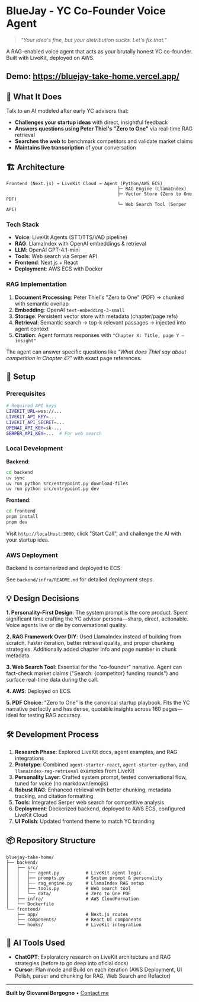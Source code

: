 # BlueJay - YC Co-Founder Voice Agent

> _"Your idea's fine, but your distribution sucks. Let's fix that."_

A RAG-enabled voice agent that acts as your brutally honest YC co-founder. Built with LiveKit, deployed on AWS.

## Demo: https://bluejay-take-home.vercel.app/

## 🎯 What It Does

Talk to an AI modeled after early YC advisors that:

- **Challenges your startup ideas** with direct, insightful feedback
- **Answers questions using Peter Thiel's "Zero to One"** via real-time RAG retrieval
- **Searches the web** to benchmark competitors and validate market claims
- **Maintains live transcription** of your conversation

## 🏗️ Architecture

```
Frontend (Next.js) → LiveKit Cloud → Agent (Python/AWS ECS)
                                          ├─ RAG Engine (LlamaIndex)
                                          ├─ Vector Store (Zero to One PDF)
                                          └─ Web Search Tool (Serper API)
```

### Tech Stack

- **Voice**: LiveKit Agents (STT/TTS/VAD pipeline)
- **RAG**: LlamaIndex with OpenAI embeddings & retrieval
- **LLM**: OpenAI GPT-4.1-mini
- **Tools**: Web search via Serper API
- **Frontend**: Next.js + React
- **Deployment**: AWS ECS with Docker

### RAG Implementation

1. **Document Processing**: Peter Thiel's "Zero to One" (PDF) → chunked with semantic overlap
2. **Embedding**: OpenAI `text-embedding-3-small`
3. **Storage**: Persistent vector store with metadata (chapter/page refs)
4. **Retrieval**: Semantic search → top-k relevant passages → injected into agent context
5. **Citation**: Agent formats responses with `"Chapter X: Title, page Y — insight"`

The agent can answer specific questions like _"What does Thiel say about competition in Chapter 4?"_ with exact page references.

## 🚀 Setup

### Prerequisites

```bash
# Required API keys
LIVEKIT_URL=wss://...
LIVEKIT_API_KEY=...
LIVEKIT_API_SECRET=...
OPENAI_API_KEY=sk-...
SERPER_API_KEY=...  # For web search
```

### Local Development

**Backend**:

```bash
cd backend
uv sync
uv run python src/entrypoint.py download-files
uv run python src/entrypoint.py dev
```

**Frontend**:

```bash
cd frontend
pnpm install
pnpm dev
```

Visit `http://localhost:3000`, click "Start Call", and challenge the AI with your startup idea.

### AWS Deployment

Backend is containerized and deployed to ECS:

See `backend/infra/README.md` for detailed deployment steps.

## 💡 Design Decisions

**1. Personality-First Design**: The system prompt is the core product. Spent significant time crafting the YC advisor persona—sharp, direct, actionable. Voice agents live or die by conversational quality.

**2. RAG Framework Over DIY**: Used LlamaIndex instead of building from scratch. Faster iteration, better retrieval quality, and proper chunking strategies. Additionally added chapter info and page number in chunk metadata.

**3. Web Search Tool**: Essential for the "co-founder" narrative. Agent can fact-check market claims ("Search: {competitor} funding rounds") and surface real-time data during the call.

**4. AWS**: Deployed on ECS.

**5. PDF Choice**: "Zero to One" is the canonical startup playbook. Fits the YC narrative perfectly and has dense, quotable insights across 160 pages—ideal for testing RAG accuracy.

## 🛠️ Development Process

1. **Research Phase**: Explored LiveKit docs, agent examples, and RAG integrations
2. **Prototype**: Combined `agent-starter-react`, `agent-starter-python`, and `llamaindex-rag-retrieval` examples from LiveKit
3. **Personality Layer**: Crafted system prompt, tested conversational flow, tuned for voice (no markdown/emojis)
4. **Robust RAG**: Enhanced retrieval with better chunking, metadata tracking, and citation formatting
5. **Tools**: Integrated Serper web search for competitive analysis
6. **Deployment**: Dockerized backend, deployed to AWS ECS, configured LiveKit Cloud
7. **UI Polish**: Updated frontend theme to match YC branding

## 📦 Repository Structure

```
bluejay-take-home/
├── backend/
│   ├── src/
│   │   ├── agent.py          # LiveKit agent logic
│   │   ├── prompts.py        # System prompt & personality
│   │   ├── rag_engine.py     # LlamaIndex RAG setup
│   │   ├── tools.py          # Web search tool
│   │   └── data/             # Zero to One PDF
│   ├── infra/                # AWS CloudFormation
│   └── Dockerfile
└── frontend/
    ├── app/                  # Next.js routes
    ├── components/           # React UI components
    └── hooks/                # LiveKit integration
```

## 🎨 AI Tools Used

- **ChatGPT**: Exploratory research on LiveKit architecture and RAG strategies (before to go deep into oficial docs)
- **Cursor**: Plan mode and Build on each iteration (AWS Deployment, UI Polish, parser and chunking for RAG, Web Search and Refactor)

---

**Built by Giovanni Borgogno** • [Contact me](mailto:giovaborgogno@gmail.com)
